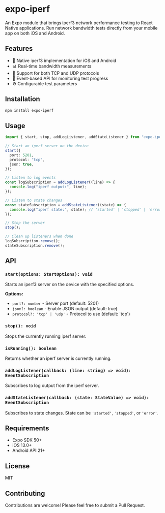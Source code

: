 # expo-iperf

An Expo module that brings iperf3 network performance testing to React Native applications. Run network bandwidth tests directly from your mobile app on both iOS and Android.

## Features

- 🚀 Native iperf3 implementation for iOS and Android
- 📊 Real-time bandwidth measurements
- 🔄 Support for both TCP and UDP protocols
- 📱 Event-based API for monitoring test progress
- ⚙️ Configurable test parameters

## Installation

```bash
npm install expo-iperf
```

## Usage

```typescript
import { start, stop, addLogListener, addStateListener } from "expo-iperf";

// Start an iperf server on the device
start({
  port: 5201,
  protocol: "tcp",
  json: true,
});

// Listen to log events
const logSubscription = addLogListener((line) => {
  console.log("iperf output:", line);
});

// Listen to state changes
const stateSubscription = addStateListener((state) => {
  console.log("iperf state:", state); // 'started' | 'stopped' | 'error'
});

// Stop the server
stop();

// Clean up listeners when done
logSubscription.remove();
stateSubscription.remove();
```

## API

### `start(options: StartOptions): void`

Starts an iperf3 server on the device with the specified options.

**Options:**

- `port?: number` - Server port (default: 5201)
- `json?: boolean` - Enable JSON output (default: true)
- `protocol?: 'tcp' | 'udp'` - Protocol to use (default: 'tcp')

### `stop(): void`

Stops the currently running iperf server.

### `isRunning(): boolean`

Returns whether an iperf server is currently running.

### `addLogListener(callback: (line: string) => void): EventSubscription`

Subscribes to log output from the iperf server.

### `addStateListener(callback: (state: StateValue) => void): EventSubscription`

Subscribes to state changes. State can be `'started'`, `'stopped'`, or `'error'`.

## Requirements

- Expo SDK 50+
- iOS 13.0+
- Android API 21+

## License

MIT

## Contributing

Contributions are welcome! Please feel free to submit a Pull Request.
